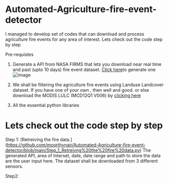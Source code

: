# Automated-Agriculture-fire-event-detector
I managed to develop set of codes that can download and process agriculture fire events for any area of interest. Lets check out the code step by step

Pre-requistes
1. Generate a API from NASA FIRMS that lets you download near real time and past (upto 10 days) fire event dataset. [Click here](https://firms.modaps.eosdis.nasa.gov/api/area/)to generate one
![image](https://user-images.githubusercontent.com/83420459/201974345-2780ca02-5577-4e28-aea3-4e09582b02bb.png)

2. We shall be filtering the agriculture fire events using Landuse Landcover dataset. If you have one of your own , then well and good. or else download the MODIS LULC (MCD12Q1 V006) by [clicking here](https://lpdaac.usgs.gov/products/mcd12q1v006/)
3. All the essential python libraries

# Lets check out the code step by step
Step 1: [Retreiving the fire data.] (https://github.com/moorthynair/Automated-Agriculture-fire-event-detector/blob/main/Step_1_Retreivng%20the%20fire%20data.py) The generated API, area of Interset, date, date range and path to store the data are the user input here. The dataset shall be downloaded from 3 different sensors.

Step2: 
